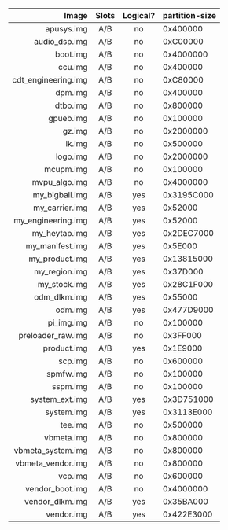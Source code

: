 Image | Slots | Logical? | partition-size
-----:|:-----:|:--------:|:--------------
apusys.img|A/B|no|0x400000
audio_dsp.img|A/B|no|0xC00000
boot.img|A/B|no|0x4000000
ccu.img|A/B|no|0x400000
cdt_engineering.img|A/B|no|0xC80000
dpm.img|A/B|no|0x400000
dtbo.img|A/B|no|0x800000
gpueb.img|A/B|no|0x100000
gz.img|A/B|no|0x2000000
lk.img|A/B|no|0x500000
logo.img|A/B|no|0x2000000
mcupm.img|A/B|no|0x100000
mvpu_algo.img|A/B|no|0x4000000
my_bigball.img|A/B|yes|0x3195C000
my_carrier.img|A/B|yes|0x52000
my_engineering.img|A/B|yes|0x52000
my_heytap.img|A/B|yes|0x2DEC7000
my_manifest.img|A/B|yes|0x5E000
my_product.img|A/B|yes|0x13815000
my_region.img|A/B|yes|0x37D000
my_stock.img|A/B|yes|0x28C1F000
odm_dlkm.img|A/B|yes|0x55000
odm.img|A/B|yes|0x477D9000
pi_img.img|A/B|no|0x100000
preloader_raw.img|A/B|no|0x3FF000
product.img|A/B|yes|0x1E9000
scp.img|A/B|no|0x600000
spmfw.img|A/B|no|0x100000
sspm.img|A/B|no|0x100000
system_ext.img|A/B|yes|0x3D751000
system.img|A/B|yes|0x3113E000
tee.img|A/B|no|0x500000
vbmeta.img|A/B|no|0x800000
vbmeta_system.img|A/B|no|0x800000
vbmeta_vendor.img|A/B|no|0x800000
vcp.img|A/B|no|0x600000
vendor_boot.img|A/B|no|0x4000000
vendor_dlkm.img|A/B|yes|0x35BA000
vendor.img|A/B|yes|0x422E3000
